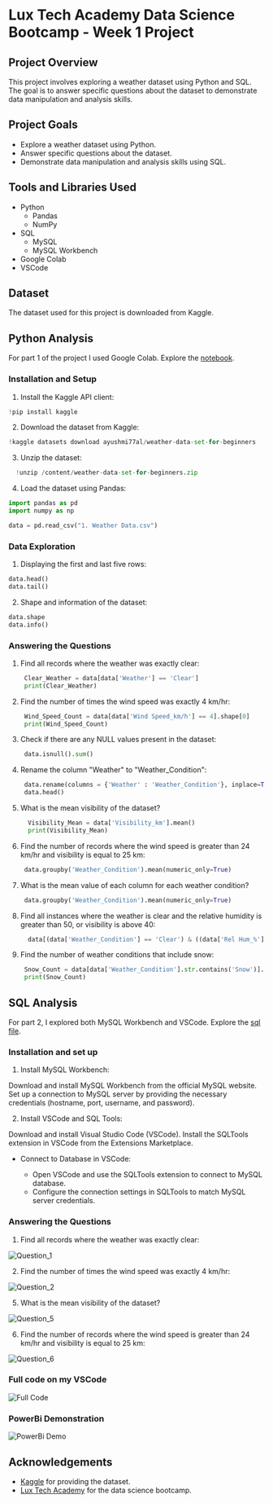 # Lux Tech Academy Data Science Bootcamp - Week 1 Project

## Project Overview

This project involves exploring a weather dataset using Python and SQL. The goal is to answer specific questions about the dataset to demonstrate data manipulation and analysis skills.

## Project Goals
- Explore a weather dataset using Python.
- Answer specific questions about the dataset.
- Demonstrate data manipulation and analysis skills using SQL.

## Tools and Libraries Used
- Python
  - Pandas
  - NumPy
- SQL
  - MySQL
  - MySQL Workbench
- Google Colab
- VSCode

## Dataset
The dataset used for this project is downloaded from Kaggle.

## Python Analysis
For part 1 of the project I used Google Colab. Explore the [notebook](https://github.com/S-Osman4/Lux_Academy-Data_Analysis/blob/main/Week_1/Week_1_Data_Analysis_Challenge_Weather_Data.ipynb).

### Installation and Setup

1. Install the Kaggle API client:
```python
!pip install kaggle
```
2. Download the dataset from Kaggle:
```python
!kaggle datasets download ayushmi77al/weather-data-set-for-beginners
```
3. Unzip the dataset:
 ```python
   !unzip /content/weather-data-set-for-beginners.zip
 ```
4. Load the dataset using Pandas:
```python
import pandas as pd
import numpy as np

data = pd.read_csv("1. Weather Data.csv")
```
### Data Exploration
1. Displaying the first and last five rows:
```python
data.head()
data.tail()
```
2. Shape and information of the dataset:
```python
data.shape
data.info()
```
### Answering the Questions
1. Find all records where the weather was exactly clear:
   ```python
    Clear_Weather = data[data['Weather'] == 'Clear']
    print(Clear_Weather)
   ```   
2. Find the number of times the wind speed was exactly 4 km/hr:
   ```python
    Wind_Speed_Count = data[data['Wind Speed_km/h'] == 4].shape[0]
    print(Wind_Speed_Count)
   ```   
3. Check if there are any NULL values present in the dataset:
   ```python
    data.isnull().sum()
   ```   
4. Rename the column "Weather" to "Weather_Condition":
   ```python
    data.rename(columns = {'Weather' : 'Weather_Condition'}, inplace=True)
    data.head()
   ```   
5. What is the mean visibility of the dataset?
   ```python
     Visibility_Mean = data['Visibility_km'].mean()
     print(Visibility_Mean)
   ```    
6. Find the number of records where the wind speed is greater than 24 km/hr and visibility is equal to 25 km:
   ```python
    data.groupby('Weather_Condition').mean(numeric_only=True)
   ```    
7. What is the mean value of each column for each weather condition?
   ```python
    data.groupby('Weather_Condition').mean(numeric_only=True)
   ```     
8. Find all instances where the weather is clear and the relative humidity is greater than 50, or visibility is above 40:
   ```python
     data[(data['Weather_Condition'] == 'Clear') & ((data['Rel Hum_%'] > 50) | (data['Visibility_km'] > 40))]
   ```    
9. Find the number of weather conditions that include snow:
   ```python
    Snow_Count = data[data['Weather_Condition'].str.contains('Snow')].shape[0]
    print(Snow_Count)     
   ```  

## SQL Analysis
For part 2, I explored both MySQL Workbench and VSCode. Explore the [sql file](https://github.com/S-Osman4/Lux_Academy-Data_Analysis/blob/main/Week_1/Week_1_Data_Analysis_Challenge_Weather_Data.sql).

### Installation and set up
1. Install MySQL Workbench:

Download and install MySQL Workbench from the official MySQL website.
Set up a connection to MySQL server by providing the necessary credentials (hostname, port, username, and password).

2. Install VSCode and SQL Tools:

Download and install Visual Studio Code (VSCode).
Install the SQLTools extension in VSCode from the Extensions Marketplace.

* Connect to Database in VSCode:

   - Open VSCode and use the SQLTools extension to connect to MySQL database.
   - Configure the connection settings in SQLTools to match MySQL server credentials.

### Answering the Questions
1. Find all records where the weather was exactly clear:
   
![Question_1](https://github.com/S-Osman4/Lux_Academy-Data_Analysis/blob/main/Week_1/Images/Question_1.png)
   
2. Find the number of times the wind speed was exactly 4 km/hr:

![Question_2](https://github.com/S-Osman4/Lux_Academy-Data_Analysis/blob/main/Week_1/Images/Question_2.png)   

   
5. What is the mean visibility of the dataset?

![Question_5](https://github.com/S-Osman4/Lux_Academy-Data_Analysis/blob/main/Week_1/Images/Question_5.png)   

   
6. Find the number of records where the wind speed is greater than 24 km/hr and visibility is equal to 25 km:

![Question_6](https://github.com/S-Osman4/Lux_Academy-Data_Analysis/blob/main/Week_1/Images/Question_6.png)

### Full code on my VSCode

![Full Code](https://github.com/S-Osman4/Lux_Academy-Data_Analysis/blob/main/Week_1/Images/Full_SQL_code.png)

### PowerBi Demonstration

![PowerBi Demo]()

## Acknowledgements
* [Kaggle](https://www.kaggle.com/datasets/ayushmi77al/weather-data-set-for-beginners/code) for providing the dataset.
* [Lux Tech Academy](https://x.com/LuxDevHQ) for the data science bootcamp.

